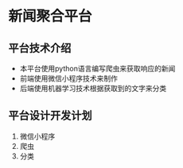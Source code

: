 # 新闻聚合平台
## 平台技术介绍
- 本平台使用python语言编写爬虫来获取响应的新闻
- 前端使用微信小程序技术来制作
- 后端使用机器学习技术根据获取到的文字来分类

## 平台设计开发计划
1. 微信小程序
2. 爬虫
3. 分类
